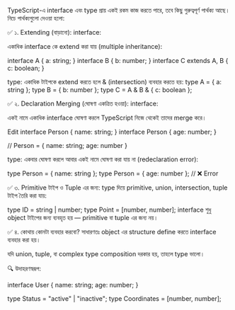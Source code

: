 TypeScript-এ interface এবং type প্রায় একই রকম কাজ করতে পারে, তবে কিছু গুরুত্বপূর্ণ পার্থক্য আছে। নিচে পার্থক্যগুলো দেওয়া হলো:

✅ ১. Extending (বাড়ানো):
interface:

একাধিক interface কে extend করা যায় (multiple inheritance):

interface A { a: string; }
interface B { b: number; }
interface C extends A, B { c: boolean; }

type:
একাধিক টাইপকে extend করতে হলে & (intersection) ব্যবহার করতে হয়:
type A = { a: string };
type B = { b: number };
type C = A & B & { c: boolean };

✅ ২. Declaration Merging (ঘোষণা একত্রিত হওয়া):
interface:

একই নামে একাধিক interface ঘোষণা করলে TypeScript নিজে থেকেই তাদের merge করে।

Edit
interface Person { name: string; }
interface Person { age: number; }

// Person = { name: string; age: number }

type:
একবার ঘোষণা করলে আবার একই নামে ঘোষণা করা যায় না (redeclaration error):

type Person = { name: string };
type Person = { age: number }; // ❌ Error

✅ ৩. Primitive টাইপ ও Tuple এর জন্য:
type দিয়ে primitive, union, intersection, tuple টাইপ তৈরি করা যায়:

type ID = string | number;
type Point = [number, number];
interface শুধু object টাইপের জন্য ব্যবহৃত হয় — primitive বা tuple এর জন্য নয়।

✅ ৪. কোথায় কোনটা ব্যবহার করবো?
সাধারণতঃ object এর structure define করতে interface ব্যবহার করা হয়।

যদি union, tuple, বা complex type composition দরকার হয়, তাহলে type ভালো।

🔍 উদাহরণস্বরূপ:

interface User {
  name: string;
  age: number;
}

type Status = "active" | "inactive";
type Coordinates = [number, number];
